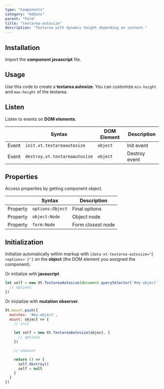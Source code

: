 ```yaml
---
type: "Components"
category: "Addons"
parent: "Form"
title: "textarea-autosize"
description: "Textarea with dynamic height depending on content."
---
```


## Installation

Import the **component javascript** file.

## Usage

Use this code to create a **textarea autosize**. You can customize `min-height` and `max-height` of the textarea.

<demo>
  <demovanilla src="vanilla/components/addons/form/textarea-autosize">
  </demovanilla>
</demo>

## Listen

Listen to events on **DOM elements**.

<div class="table-overflow">

|                         | Syntax                                    | DOM Element                    | Description                   |
| ----------------------- | ----------------------------------------- | ----------------------------- | ----------------------------- |
| Event                   | `init.xt.textareaautosize`           | `object` | Init event             |
| Event                   | `destroy.xt.textareaautosize`           | `object` | Destroy event             |

</div>

## Properties

Access properties by getting component object.

<div class="table-overflow">

|                         | Syntax                                   | Description                   |
| ----------------------- | ---------------------------------------- | ----------------------------- |
| Property                   | `options:Object`       | Final options             |
| Property                   | `object:Node`       | Object node             |
| Property                   | `form:Node`       | Form closest node             |

</div>

## Initialization

Initialize automatically within markup with `[data-xt-textarea-autosize="{ <options> }"]` on the **object** (the DOM element you assigned the component).

Or initialize with **javascript**.

```js
let self = new Xt.TextareaAutosize(document.querySelector('#my-object'), {
  // options
})
```

Or inizialize with **mutation observer**.

```js
Xt.mount.push({
  matches: '#my-object',
  mount: object => {
    // init

    let self = new Xt.TextareaAutosize(object, {
      // options
    })

    // unmount

    return () => {
      self.destroy()
      self = null
    }
  }
})
```
